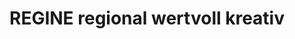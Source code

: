 ---
title: "REGINE regional wertvoll kreativ"
url: /eibenstock/regine-regional-wertvoll-kreativ/
shop: Allgemein
---
